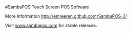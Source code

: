 #SambaPOS Touch Screen POS Software

More Information
http://emreeren.github.com/SambaPOS-3/

Visit www.sambapos.com for stable releases.